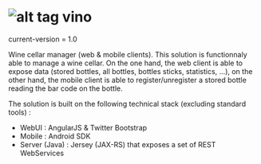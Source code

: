 ![alt tag](https://cdn1.iconfinder.com/data/icons/nuvola2/128x128/mimetypes/exec_wine.png) vino
====

current-version = 1.0

Wine cellar manager (web &amp; mobile clients).
This solution is functionnaly able to manage a wine cellar. On the one hand, the web client is able to expose data 
(stored bottles, all bottles, bottles sticks, statistics, ...), on the other hand, the mobile client is able to 
register/unregister a stored bottle reading the bar code on the bottle.


The solution is built on the following technical stack (excluding standard tools) :
- WebUI : AngularJS & Twitter Bootstrap
- Mobile : Android SDK
- Server (Java) : Jersey (JAX-RS) that exposes a set of REST WebServices
 

